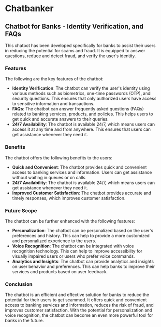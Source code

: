 # Chatbanker

## **Chatbot for Banks - Identity Verification, and FAQs**

This chatbot has been developed specifically for banks to assist their users in reducing the potential for scams and fraud. It is equipped to answer questions, reduce and detect fraud, and verify the user's identity.


### **Features**

The following are the key features of the chatbot:


- **Identity Verification**: The chatbot can verify the user's identity using various methods such as biometrics, one-time passwords (OTP), and security questions. This ensures that only authorized users have access to sensitive information and transactions.
- **FAQs**: The chatbot can answer frequently asked questions (FAQs) related to banking services, products, and policies. This helps users to get quick and accurate answers to their queries.
- **24/7 Availability**: The chatbot is available 24/7, which means users can access it at any time and from anywhere. This ensures that users can get assistance whenever they need it.


### **Benefits**

The chatbot offers the following benefits to the users:

- **Quick and Convenient**: The chatbot provides quick and convenient access to banking services and information. Users can get assistance without waiting in queues or on calls.
- **24/7 Availability**: The chatbot is available 24/7, which means users can get assistance whenever they need it.
- **Improved Customer Satisfaction**: The chatbot provides accurate and timely responses, which improves customer satisfaction.


### **Future Scope**

The chatbot can be further enhanced with the following features:

- **Personalization**: The chatbot can be personalized based on the user's preferences and history. This can help to provide a more customized and personalized experience to the users.
- **Voice Recognition**: The chatbot can be integrated with voice recognition technology. This can help to improve accessibility for visually impaired users or users who prefer voice commands.
- **Analytics and Insights**: The chatbot can provide analytics and insights on user behavior and preferences. This can help banks to improve their services and products based on user feedback.

### **Conclusion**

The chatbot is an efficient and effective solution for banks to reduce the potential for their users to get scammed. It offers quick and convenient access to banking services and information, reduces the risk of fraud, and improves customer satisfaction. With the potential for personalization and voice recognition, the chatbot can become an even more powerful tool for banks in the future.
